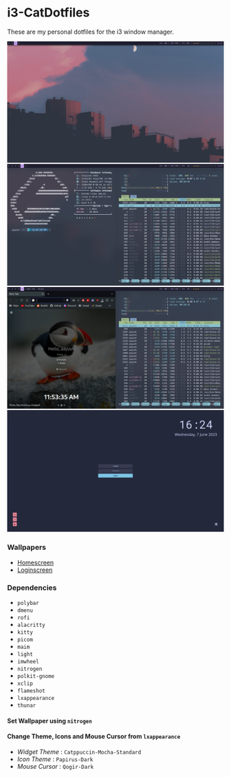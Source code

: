 # i3-CatDotfiles
These are my personal dotfiles for the i3 window manager.

![screenshot](https://github.com/aayushx402/Linux-Background/blob/main/i3/2024-07-26_11-51.png)
![screenshot](https://github.com/aayushx402/Linux-Background/blob/main/i3/2024-07-26_12-07.png)
![screenshot](https://github.com/aayushx402/Linux-Background/blob/main/i3/2024-07-26_11-53.png)
![screenshot](https://github.com/aayushx402/Linux-Background/blob/main/i3/macchiato.webp)

### Wallpapers
- [Homescreen](https://raw.githubusercontent.com/aayushx402/Linux-Background/main/i3/ign_evening.webp)
- [Loginscreen](https://raw.githubusercontent.com/aayushx402/Linux-Background/main/i3/macchiato.webp)

### Dependencies
- `polybar`
- `dmenu`
- `rofi`
- `alacritty`
- `kitty`
- `picom`
- `maim`
- `light`
- `imwheel`
- `nitrogen`
- `polkit-gnome`
- `xclip`
- `flameshot`
- `lxappearance`
- `thunar`

#### Set Wallpaper using `nitrogen`

#### Change Theme, Icons and Mouse Cursor from `lxappearance`
- *Widget Theme* : `Catppuccin-Mocha-Standard`
- *Icon Theme* : `Papirus-Dark`
- *Mouse Cursor* : `Qogir-Dark`

